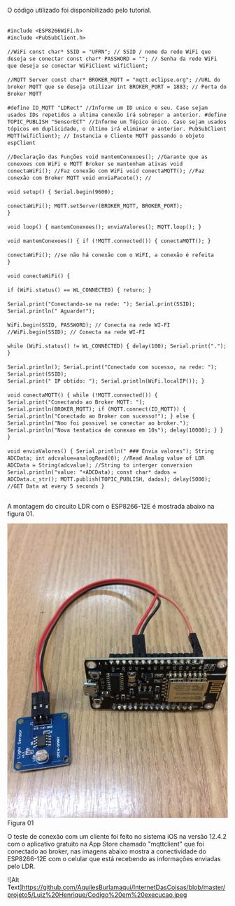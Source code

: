 O código utilizado foi disponibilizado pelo tutorial. 

```

#include <ESP8266WiFi.h>
#include <PubSubClient.h>

//WiFi const char* SSID = "UFRN"; // SSID / nome da rede WiFi que deseja se conectar const char* PASSWORD = ""; // Senha da rede WiFi que deseja se conectar WiFiClient wifiClient;

//MQTT Server const char* BROKER_MQTT = "mqtt.eclipse.org"; //URL do broker MQTT que se deseja utilizar int BROKER_PORT = 1883; // Porta do Broker MQTT

#define ID_MQTT "LDRect" //Informe um ID unico e seu. Caso sejam usados IDs repetidos a ultima conexão irá sobrepor a anterior. #define TOPIC_PUBLISH "SensorECT" //Informe um Tópico único. Caso sejam usados tópicos em duplicidade, o último irá eliminar o anterior. PubSubClient MQTT(wifiClient); // Instancia o Cliente MQTT passando o objeto espClient

//Declaração das Funções void mantemConexoes(); //Garante que as conexoes com WiFi e MQTT Broker se mantenham ativas void conectaWiFi(); //Faz conexão com WiFi void conectaMQTT(); //Faz conexão com Broker MQTT void enviaPacote(); //

void setup() { Serial.begin(9600);

conectaWiFi(); MQTT.setServer(BROKER_MQTT, BROKER_PORT);
}

void loop() { mantemConexoes(); enviaValores(); MQTT.loop(); }

void mantemConexoes() { if (!MQTT.connected()) { conectaMQTT(); }

conectaWiFi(); //se não há conexão com o WiFI, a conexão é refeita
}

void conectaWiFi() {

if (WiFi.status() == WL_CONNECTED) { return; }

Serial.print("Conectando-se na rede: "); Serial.print(SSID); Serial.println(" Aguarde!");

WiFi.begin(SSID, PASSWORD); // Conecta na rede WI-FI
//WiFi.begin(SSID); // Conecta na rede WI-FI

while (WiFi.status() != WL_CONNECTED) { delay(100); Serial.print("."); }

Serial.println(); Serial.print("Conectado com sucesso, na rede: "); Serial.print(SSID);
Serial.print(" IP obtido: "); Serial.println(WiFi.localIP()); }

void conectaMQTT() { while (!MQTT.connected()) { Serial.print("Conectando ao Broker MQTT: "); Serial.println(BROKER_MQTT); if (MQTT.connect(ID_MQTT)) { Serial.println("Conectado ao Broker com sucesso!"); } else { Serial.println("Noo foi possivel se conectar ao broker."); Serial.println("Nova tentatica de conexao em 10s"); delay(10000); } } }

void enviaValores() { Serial.println(" ### Envia valores"); String ADCData; int adcvalue=analogRead(0); //Read Analog value of LDR ADCData = String(adcvalue); //String to interger conversion Serial.println("value: "+ADCData); const char* dados = ADCData.c_str(); MQTT.publish(TOPIC_PUBLISH, dados); delay(5000); //GET Data at every 5 seconds }


```


A montagem do circuito LDR com o ESP8266-12E é mostrada abaixo na figura 01. 

![Alt Text](https://github.com/AquilesBurlamaqui/InternetDasCoisas/blob/master/projeto5/Luiz%20Henrique/Circuito.jpeg)
Figura 01


O teste de conexão com um cliente foi feito no sistema iOS na versão 12.4.2 com o aplicativo gratuito na App Store chamado "mqttclient" que foi conectado ao broker, nas imagens abaixo mostra a conectividade do ESP8266-12E com o celular que está recebendo as informações enviadas pelo LDR.

![Alt Text]https://github.com/AquilesBurlamaqui/InternetDasCoisas/blob/master/projeto5/Luiz%20Henrique/Codigo%20em%20execucao.jpeg
